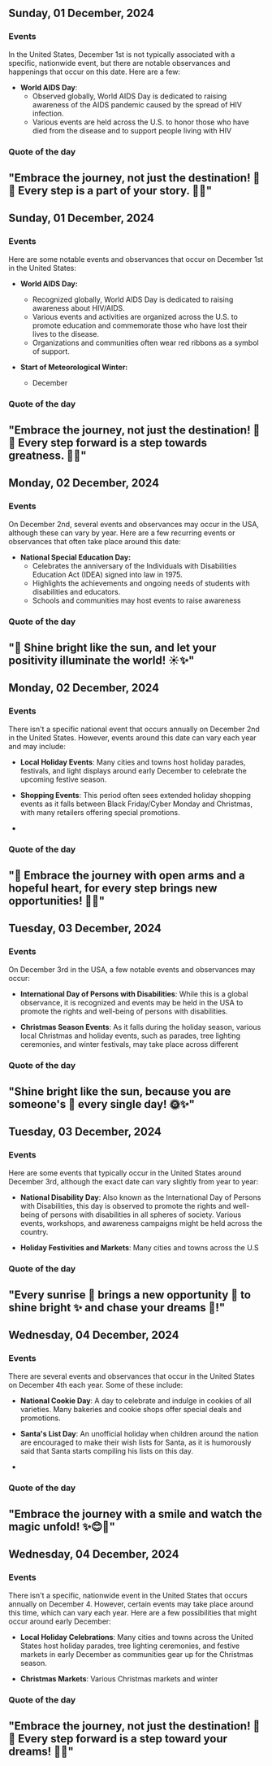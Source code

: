 ## Sunday, 01 December, 2024
### Events
In the United States, December 1st is not typically associated with a specific, nationwide event, but there are notable observances and happenings that occur on this date. Here are a few:

- **World AIDS Day**: 
  - Observed globally, World AIDS Day is dedicated to raising awareness of the AIDS pandemic caused by the spread of HIV infection.
  - Various events are held across the U.S. to honor those who have died from the disease and to support people living with HIV
### Quote of the day
"Embrace the journey, not just the destination! 🌟✨ Every step is a part of your story. 📖💪"
-----
## Sunday, 01 December, 2024
### Events
Here are some notable events and observances that occur on December 1st in the United States:

- **World AIDS Day:**
  - Recognized globally, World AIDS Day is dedicated to raising awareness about HIV/AIDS.
  - Various events and activities are organized across the U.S. to promote education and commemorate those who have lost their lives to the disease.
  - Organizations and communities often wear red ribbons as a symbol of support.

- **Start of Meteorological Winter:**
  - December
### Quote of the day
"Embrace the journey, not just the destination! 🌟🚀 Every step forward is a step towards greatness. 💪✨"
-----
## Monday, 02 December, 2024
### Events
On December 2nd, several events and observances may occur in the USA, although these can vary by year. Here are a few recurring events or observances that often take place around this date:

- **National Special Education Day:** 
  - Celebrates the anniversary of the Individuals with Disabilities Education Act (IDEA) signed into law in 1975.
  - Highlights the achievements and ongoing needs of students with disabilities and educators.
  - Schools and communities may host events to raise awareness
### Quote of the day
"🌟 Shine bright like the sun, and let your positivity illuminate the world! ☀️✨"
-----
## Monday, 02 December, 2024
### Events
There isn't a specific national event that occurs annually on December 2nd in the United States. However, events around this date can vary each year and may include:

- **Local Holiday Events**: Many cities and towns host holiday parades, festivals, and light displays around early December to celebrate the upcoming festive season.
  
- **Shopping Events**: This period often sees extended holiday shopping events as it falls between Black Friday/Cyber Monday and Christmas, with many retailers offering special promotions.

-
### Quote of the day
"🌟 Embrace the journey with open arms and a hopeful heart, for every step brings new opportunities! 🚀✨"
-----
## Tuesday, 03 December, 2024
### Events
On December 3rd in the USA, a few notable events and observances may occur:

- **International Day of Persons with Disabilities**: While this is a global observance, it is recognized and events may be held in the USA to promote the rights and well-being of persons with disabilities.

- **Christmas Season Events**: As it falls during the holiday season, various local Christmas and holiday events, such as parades, tree lighting ceremonies, and winter festivals, may take place across different
### Quote of the day
"Shine bright like the sun, because you are someone's 🌟 every single day! 🌞✨"
-----
## Tuesday, 03 December, 2024
### Events
Here are some events that typically occur in the United States around December 3rd, although the exact date can vary slightly from year to year:

- **National Disability Day**: Also known as the International Day of Persons with Disabilities, this day is observed to promote the rights and well-being of persons with disabilities in all spheres of society. Various events, workshops, and awareness campaigns might be held across the country.

- **Holiday Festivities and Markets**: Many cities and towns across the U.S
### Quote of the day
"Every sunrise 🌅 brings a new opportunity 🌟 to shine bright ✨ and chase your dreams 💭!"
-----
## Wednesday, 04 December, 2024
### Events
There are several events and observances that occur in the United States on December 4th each year. Some of these include:

- **National Cookie Day**: A day to celebrate and indulge in cookies of all varieties. Many bakeries and cookie shops offer special deals and promotions.

- **Santa's List Day**: An unofficial holiday when children around the nation are encouraged to make their wish lists for Santa, as it is humorously said that Santa starts compiling his lists on this day.

-
### Quote of the day
"Embrace the journey with a smile and watch the magic unfold! ✨😊🌟"
-----
## Wednesday, 04 December, 2024
### Events
There isn't a specific, nationwide event in the United States that occurs annually on December 4. However, certain events may take place around this time, which can vary each year. Here are a few possibilities that might occur around early December:

- **Local Holiday Celebrations**: Many cities and towns across the United States host holiday parades, tree lighting ceremonies, and festive markets in early December as communities gear up for the Christmas season.
  
- **Christmas Markets**: Various Christmas markets and winter
### Quote of the day
"Embrace the journey, not just the destination! 🌟🚀 Every step forward is a step toward your dreams! 🌈💪"
-----
